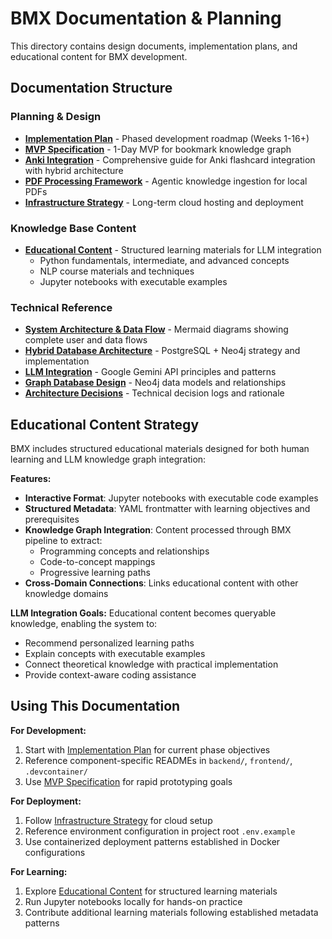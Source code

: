 # BMX Documentation & Planning

This directory contains design documents, implementation plans, and educational content for BMX development.

## Documentation Structure

### Planning & Design
- **[Implementation Plan](implementation-plan.md)** - Phased development roadmap (Weeks 1-16+)
- **[MVP Specification](mvp-plan.md)** - 1-Day MVP for bookmark knowledge graph
- **[Anki Integration](anki-integration.md)** - Comprehensive guide for Anki flashcard integration with hybrid architecture
- **[PDF Processing Framework](pdf-processing.md)** - Agentic knowledge ingestion for local PDFs
- **[Infrastructure Strategy](infrastructure.md)** - Long-term cloud hosting and deployment

### Knowledge Base Content
- **[Educational Content](educational/)** - Structured learning materials for LLM integration
  - Python fundamentals, intermediate, and advanced concepts
  - NLP course materials and techniques
  - Jupyter notebooks with executable examples

### Technical Reference
- **[System Architecture & Data Flow](system-architecture-flow.md)** - Mermaid diagrams showing complete user and data flows
- **[Hybrid Database Architecture](hybrid-database-architecture.md)** - PostgreSQL + Neo4j strategy and implementation
- **[LLM Integration](llm-integration.md)** - Google Gemini API principles and patterns
- **[Graph Database Design](graph-design.md)** - Neo4j data models and relationships
- **[Architecture Decisions](architecture/)** - Technical decision logs and rationale

## Educational Content Strategy

BMX includes structured educational materials designed for both human learning and LLM knowledge graph integration:

**Features:**
- **Interactive Format**: Jupyter notebooks with executable code examples
- **Structured Metadata**: YAML frontmatter with learning objectives and prerequisites
- **Knowledge Graph Integration**: Content processed through BMX pipeline to extract:
  - Programming concepts and relationships
  - Code-to-concept mappings
  - Progressive learning paths
- **Cross-Domain Connections**: Links educational content with other knowledge domains

**LLM Integration Goals:**
Educational content becomes queryable knowledge, enabling the system to:
- Recommend personalized learning paths
- Explain concepts with executable examples
- Connect theoretical knowledge with practical implementation
- Provide context-aware coding assistance

## Using This Documentation

**For Development:**
1. Start with [Implementation Plan](implementation-plan.md) for current phase objectives
2. Reference component-specific READMEs in `backend/`, `frontend/`, `.devcontainer/`
3. Use [MVP Specification](mvp-plan.md) for rapid prototyping goals

**For Deployment:**
1. Follow [Infrastructure Strategy](infrastructure.md) for cloud setup
2. Reference environment configuration in project root `.env.example`
3. Use containerized deployment patterns established in Docker configurations

**For Learning:**
1. Explore [Educational Content](educational/) for structured learning materials
2. Run Jupyter notebooks locally for hands-on practice
3. Contribute additional learning materials following established metadata patterns 